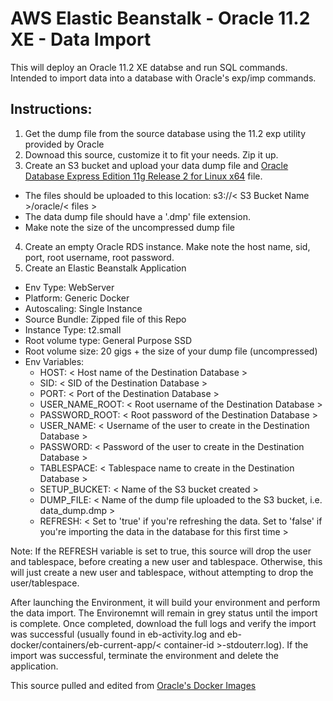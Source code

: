 # AWS Elastic Beanstalk - Oracle 11.2 XE - Data Import

This will deploy an Oracle 11.2 XE databse and run SQL commands. Intended to import data into a database with Oracle's exp/imp commands.


## Instructions:
1) Get the dump file from the source database using the 11.2 exp utility provided by Oracle
2) Downoad this source, customize it to fit your needs. Zip it up.
3) Create an S3 bucket and upload your data dump file and [ 
Oracle Database Express Edition 11g Release 2 for Linux x64](http://www.oracle.com/technetwork/database/database-technologies/express-edition/downloads/index.html) file.
  - The files should be uploaded to this location: s3://< S3 Bucket Name >/oracle/< files >
  - The data dump file should have a '.dmp' file extension.
  - Make note the size of the uncompressed dump file 
4) Create an empty Oracle RDS instance. Make note the host name, sid, port, root username, root password. 
5) Create an Elastic Beanstalk Application 
  - Env Type: WebServer
  - Platform: Generic Docker
  - Autoscaling: Single Instance
  - Source Bundle: Zipped file of this Repo
  - Instance Type: t2.small
  - Root volume type: General Purpose SSD 
  - Root volume size: 20 gigs + the size of your dump file (uncompressed)
  - Env Variables:
    - HOST: < Host name of the Destination Database >
    - SID: < SID of the Destination Database >
    - PORT: < Port of the Destination Database >
    - USER_NAME_ROOT: < Root username of the Destination Database >
    - PASSWORD_ROOT: < Root password of the Destination Database >
    - USER_NAME: < Username of the user to create in the Destination Database >
    - PASSWORD: < Password of the user to create in the Destination Database >
    - TABLESPACE: < Tablespace name to create in the Destination Database >
    - SETUP_BUCKET: < Name of the S3 bucket created >
    - DUMP_FILE: < Name of the dump file uploaded to the S3 bucket, i.e. data_dump.dmp >
    - REFRESH: < Set to 'true' if you're refreshing the data. Set to 'false' if you're importing the data in the database for this first time >

  Note: If the REFRESH variable is set to true, this source will drop the user and tablespace, before creating a new user and tablespace. Otherwise, this will just create a new user and tablespace, without attempting to drop the user/tablespace.

  After launching the Environment, it will build your environment and perform the data import. The Environemnt will remain in grey status until the import is complete. Once completed, download the full logs and verify the import was successful (usually found in eb-activity.log and eb-docker/containers/eb-current-app/< container-id >-stdouterr.log). If the import was successful, terminate the environment and delete the application.




This source pulled and edited from [Oracle's Docker Images](https://github.com/oracle/docker-images/tree/master/OracleDatabase/dockerfiles/11.2.0.2)


